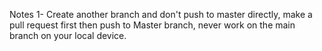 Notes
1- Create another branch and don't push to master directly, make a pull request first then push to Master branch, never work on the main branch on your local device.